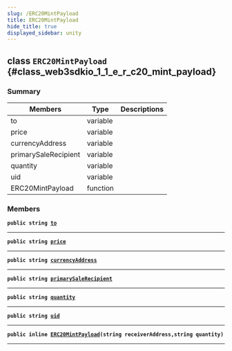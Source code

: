 ```yaml
---
slug: /ERC20MintPayload
title: ERC20MintPayload
hide_title: true
displayed_sidebar: unity
---
```


## class `ERC20MintPayload` {#class_web3sdkio_1_1_e_r_c20_mint_payload}

### Summary

| Members              | Type     | Descriptions |
| -------------------- | -------- | ------------ |
| to                   | variable |              |
| price                | variable |              |
| currencyAddress      | variable |              |
| primarySaleRecipient | variable |              |
| quantity             | variable |              |
| uid                  | variable |              |
| ERC20MintPayload     | function |              |

### Members

**`public string `[`to`](#class_web3sdkio_1_1_e_r_c20_mint_payload_1a5b7f91c330c54dd788b271713805d2a5)**

---

**`public string `[`price`](#class_web3sdkio_1_1_e_r_c20_mint_payload_1a59ce9666bc65d13e559f60a17409b796)**

---

**`public string `[`currencyAddress`](#class_web3sdkio_1_1_e_r_c20_mint_payload_1a1dd3002432fc861a01f1cbce76f8b700)**

---

**`public string `[`primarySaleRecipient`](#class_web3sdkio_1_1_e_r_c20_mint_payload_1a155715e78620200d457d43dd08255c9e)**

---

**`public string `[`quantity`](#class_web3sdkio_1_1_e_r_c20_mint_payload_1a7f63ee4a529a0742b2a0aaa8a1df813d)**

---

**`public string `[`uid`](#class_web3sdkio_1_1_e_r_c20_mint_payload_1af660c93f931d283f05a8a40c7aa32aaa)**

---

**`public inline `[`ERC20MintPayload`](#class_web3sdkio_1_1_e_r_c20_mint_payload_1ac8ac666e7113f2e38e01027ff8a8efe8)`(string receiverAddress,string quantity)`**

---

